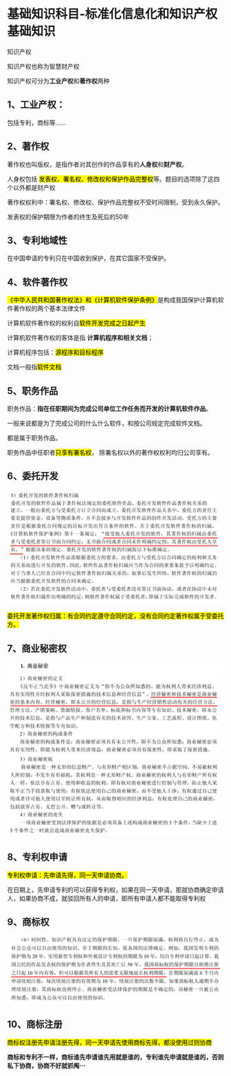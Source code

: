 # 基础知识科目-标准化信息化和知识产权基础知识

知识产权

知识产权也称为智慧财产权

知识产权可分为**工业产权**和**著作权**两种

## 1、工业产权： 

包括专利，商标等......

## 2、著作权

著作权也叫版权，是指作者对其创作的作品享有的**人身权**和**财产权**。

人身权包括 <mark>发表权、署名权、修改权和保护作品完整权</mark>等。题目的选项除了这四个以外都是财产权



著作权权利中：署名权、修改权、保护作品完整权不受时间限制，受到永久保护。

发表权的保护期限为作者的终生及死后的50年

## 3、专利地域性

在中国申请的专利只在中国收到保护，在其它国家不受保护。

## 4、软件著作权

<mark>《中华人民共和国著作权法》和《计算机软件保护条例》</mark>是构成我国保护计算机软件著作权的两个基本法律文件

计算机软件著作权的权利自<mark>软件开发完成之日起产生</mark>

计算机软件著作权的客体是指   **计算机程序和相关文档**；

计算机程序包括：<mark>源程序和目标程序</mark>

文档一般指<mark>软件文档</mark>

## 5、职务作品

职务作品：**指在任职期间为完成公司单位工作任务而开发的计算机软件作品**。

一般来说都是为了完成公司的什么什么软件，和按公司规定完成软件文档。

都是属于职务作品。

 

职务作品中任职者<mark>只享有署名权</mark>， 除署名权以外的著作权权利均归公司享有。

## 6、委托开发

![image-20231024145315320](intellectualPropertyRight.assets/image-20231024145315320.png)

<mark>委托开发著作权归属：有合同约定遵守合同约定，没有合同约定著作权属于受委托方。</mark>

## 7、商业秘密权

![image-20231024151315944](intellectualPropertyRight.assets/image-20231024151315944.png)

## 8、专利权申请

<mark>专利权申请：先申请先得，同一天申请协商。</mark>

在日期上，先申请专利的可以获得专利权，如果在同一天申请，那就协商确定申请人，如果协商不成，就驳回所有人的申请，即所有申请人都不能取得专利权

## 9、商标权

![image-20231024151449408](intellectualPropertyRight.assets/image-20231024151449408.png)

## 10、商标注册

<mark>商标权注册先申请注册先得，同一天申请先使用商标先得，都没使用过则协商</mark>

**商标和专利不一样，商标谁先申请谁先用就是谁的，专利谁先申请就是谁的，否则私下协商，协商不好就抓阄⋯**